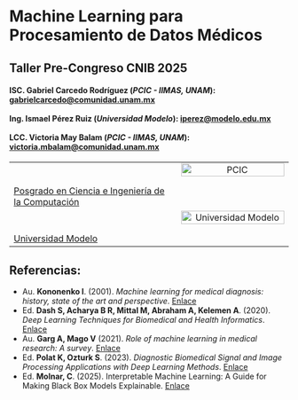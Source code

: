 # **Machine Learning para Procesamiento de Datos Médicos**

## Taller Pre-Congreso CNIB 2025

<table>
  <tr>
      <h4><b>ISC. Gabriel Carcedo Rodríguez</b> (<i>PCIC - IIMAS, UNAM</i>): <a href= "mailto:gabrielcarcedo@comunidad.unam.mx">gabrielcarcedo@comunidad.unam.mx</a>
      <br>
      <br>
      <b>Ing. Ismael Pérez Ruiz</b> (<i>Universidad Modelo</i>): <a href= "mailto:iperez@modelo.edu.mx">iperez@modelo.edu.mx</a>
      <br>
      <br>
      <b>LCC. Victoria May Balam</b> (<i>PCIC - IIMAS, UNAM</i>): <a href= "mailto:victoria.mbalam@comunidad.unam.mx">victoria.mbalam@comunidad.unam.mx</a> </h4>
  </tr>
  <tr>
    <td width="60%" valign="top">
      <!-- Content for Column 1 -->
      <br>
      <br>
      <a href="https://www.pcic.unam.mx/">Posgrado en Ciencia e Ingeniería de la Computación</a>
    </td>
    <td width="40%" valign="top" style="text-align: center;">
      <!-- Content for Column 2 -->
      <a href="https://www.pcic.unam.mx/">
        <img src="https://pcic.posgrado.unam.mx/wp-content/uploads/Ciencia-e-Ingenieria-de-la-Computacion_color.png" alt="PCIC" style="width:100%; height:auto;">
      </a>
    </td>
  </tr>
  <tr>
    <td width="60%" valign="top">
      <!-- Content for Column 1 -->
      <br>
      <br>
      <a href="https://www.unimodelo.edu.mx/merida">Universidad Modelo</a>
    </td>
    <td width="40%" valign="top" style="text-align: center;">
      <!-- Content for Column 2 -->
      <a href="https://www.unimodelo.edu.mx/merida">
        <img src="https://servicios.unimodelo.edu.mx/merida/ing/practicas/resources/imgs/logo-modelo.png" alt="Universidad Modelo" style="width:100%; height:auto;">
      </a>
    </td>
  </tr>

</table>

## Referencias:

- Au. **Kononenko I**. (2001). _Machine learning for medical diagnosis: history, state of the art and perspective_. [Enlace](https://doi.org/10.1016/S0933-3657(01)00077-X)
- Ed. **Dash S, Acharya B R, Mittal M, Abraham A, Kelemen A**. (2020). _Deep Learning Techniques for Biomedical and Health Informatics_. [Enlace](https://link.springer.com/book/10.1007/978-3-030-33966-1)
- Au. **Garg A, Mago V** (2021). _Role of machine learning in medical research: A survey_. [Enlace](https://doi.org/10.1016/j.cosrev.2021.100370)
- Ed. **Polat K, Ozturk S**. (2023). _Diagnostic Biomedical Signal and Image Processing Applications with Deep Learning Methods_. [Enlace](https://doi.org/10.1016/C2021-0-02190-8)
- Ed. **Molnar, C**. (2025). Interpretable Machine Learning: A Guide for Making Black Box Models Explainable. [Enlace](https://christophm.github.io/interpretable-ml-book)
